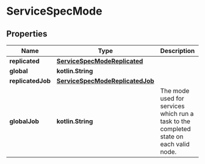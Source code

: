 
# ServiceSpecMode

## Properties
Name | Type | Description | Notes
------------ | ------------- | ------------- | -------------
**replicated** | [**ServiceSpecModeReplicated**](ServiceSpecModeReplicated.md) |  |  [optional]
**global** | **kotlin.String** |  |  [optional]
**replicatedJob** | [**ServiceSpecModeReplicatedJob**](ServiceSpecModeReplicatedJob.md) |  |  [optional]
**globalJob** | **kotlin.String** | The mode used for services which run a task to the completed state on each valid node.  |  [optional]



